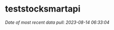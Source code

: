 
<!-- README.md is generated from README.Rmd. Please edit that file -->

# teststocksmartapi

*Date of most recent data pull: 2023-08-14 06:33:04*
